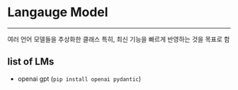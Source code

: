 # Langauge Model

---

여러 언어 모델들을 추상화한 클래스
특히, 최신 기능을 빠르게 반영하는 것을 목표로 함

## list of LMs

- openai gpt (`pip install openai pydantic`)
